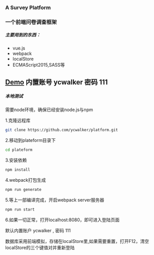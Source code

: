 ### A Survey Platform
### 一个前端问卷调查框架

##### 主要用到的东西：
* vue.js
* webpack
* localStore
* ECMAScript2015,SASS等

## [Demo](http://115.28.90.175:8090/)  内置账号 ycwalker 密码 111

##### 本地测试
需要node环境，确保已经安装node.js与npm

1.克隆远程库
``` bash
git clone https://github.com/ycwalker/platform.git
```
2.移动到plateform目录下 

``` bash
cd plateform
```

3.安装依赖
``` bash
npm install
```

4.webpack打包生成
``` bash
npm run generate
```

5.等上一部编译完成，开启webpack server服务器
``` bash
npm run start
```
6.如果一切正常，打开localhost:8080，即可进入登陆页面

默认内置账户 ycwalker , 密码 111

数据库采用前端模拟，存储在localStore里,如果需要重置，打开F12，清空localStore的三个键值对并重新登陆


